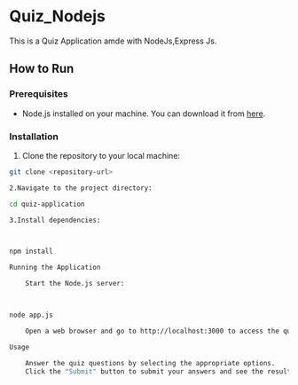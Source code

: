 # Quiz_Nodejs

This is a Quiz Application amde with NodeJs,Express Js.

## How to Run

### Prerequisites
- Node.js installed on your machine. You can download it from [here](https://nodejs.org/).

### Installation

1. Clone the repository to your local machine:

```bash
git clone <repository-url>

2.Navigate to the project directory:

cd quiz-application

3.Install dependencies:



npm install

Running the Application

    Start the Node.js server:



node app.js

    Open a web browser and go to http://localhost:3000 to access the quiz application.

Usage

    Answer the quiz questions by selecting the appropriate options.
    Click the "Submit" button to submit your answers and see the results.

